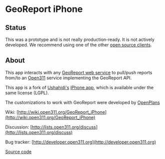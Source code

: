 # GeoReport iPhone

## Status

This was a prototype and is not really production-ready. It is not actively developed.
We recommend using one of the other [open source clients](http://wiki.open311.org/Main_Page#Open_Source_Clients).

## About

This app interacts with any [GeoReport web service](http://wiki.open311.org/GeoReport_v2) 
to pull/push reports from/to an [Open311](http://open311.org) service implementing the
GeoReport API.

This app is a fork of [Ushahidi's](http://www.ushahidi.com) 
[iPhone app](http://github.com/ushahidi/Ushahidi_iPhone), which is available under the same
license (LGPL).

The customizations to work with GeoReport were developed by
[OpenPlans](http://openplans.org)

Wiki: [http://wiki.open311.org/GeoReport_iPhone](http://wiki.open311.org/GeoReport_iPhone)

Discussion: [http://lists.open311.org/discuss](http://lists.open311.org/discuss)

Bug tracker: [http://developer.open311.org](http://developer.open311.org)

[Source code](http://github.com/slinkp/GeoReport-iPhone)
